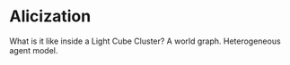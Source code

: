 # Alicization
What is it like inside a Light Cube Cluster?
A world graph. 
Heterogeneous agent model. 
